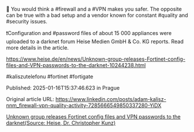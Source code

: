 🤔 You would think a #firewall and a #VPN makes you safer. The opposite can be true with a bad setup and a vendor known for constant #quality and #security issues.


❗Configuration and #password files of about 15 000 appliances were uploaded to a darknet forum Heise Medien GmbH & Co. KG reports. Read more details in the article.


https://www.heise.de/en/news/Unknown-group-releases-Fortinet-config-files-and-VPN-passwords-to-the-darknet-10244238.html


#kaliszutelefonu #fortinet #fortigate


Published: 2025-01-16T15:37:46.623 in Prague

Original article URL: https://www.linkedin.com/posts/adam-kalisz-nnm_firewall-vpn-quality-activity-7285666549850337280-YiDX

[Unknown group releases Fortinet config files and VPN passwords to the darknet(Source: Heise, Dr. Christopher Kunz)](./media/fortinet-leak.png)
